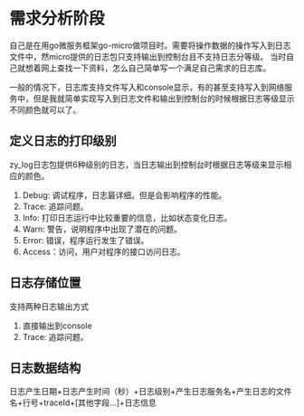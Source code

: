# 需求分析阶段

自己是在用go微服务框架go-micro做项目时。需要将操作数据的操作写入到日志文件中，然micro提供的日志包只支持输出到控制台且不支持日志分等级。
当时自己就想着网上查找一下资料，怎么自己简单写一个满足自己需求的日志库。<br />

一般的情况下，日志库支持文件写入和console显示，有的甚至支持写入到网络服务中，但是我就简单实现写入到日志文件和输出到控制台的时候根据日志等级显示不同颜色就可以了。

## 定义日志的打印级别

zy_log日志包提供6种级别的日志，当日志输出到控制台时根据日志等级来显示相应的颜色。

1. Debug: 调试程序，日志最详细。但是会影响程序的性能。
2. Trace: 追踪问题。
3. Info: 打印日志运行中比较重要的信息，比如状态变化日志。
4. Warn: 警告，说明程序中出现了潜在的问题。
5. Error: 错误，程序运行发生了错误。
6. Access：访问，用户对程序的接口访问日志。

## 日志存储位置

支持两种日志输出方式

1. 直接输出到console
2. Trace: 追踪问题。

## 日志数据结构

日志产生日期+日志产生时间（秒）+日志级别+产生日志服务名+产生日志的文件名+行号+traceId+[其他字段…]+日志信息